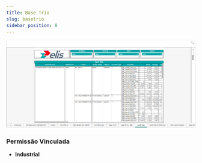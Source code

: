 ```yaml
---
title: Base Trio
slug: basetrio
sidebar_position: 8
---
```


![Alt text](image-8.png)





### Permissão Vinculada

- **Industrial**